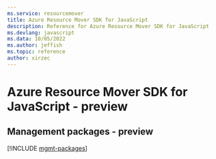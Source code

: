 ```yaml
---
ms.service: resourcemover
title: Azure Resource Mover SDK for JavaScript
description: Reference for Azure Resource Mover SDK for JavaScript
ms.devlang: javascript
ms.data: 10/05/2022
ms.author: jeffish
ms.topic: reference
author: xirzec
---
```

# Azure Resource Mover SDK for JavaScript - preview

## Management packages - preview
[!INCLUDE [mgmt-packages](resource-mover-mgmt-index.md)]
